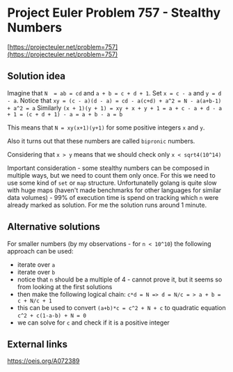 # Project Euler Problem 757 - Stealthy Numbers

[https://projecteuler.net/problem=757](https://projecteuler.net/problem=757)

## Solution idea

Imagine that `N  = ab = cd` and `a + b = c + d + 1`.
Set `x = c - a` and `y = d - a`.
Notice that `xy = (c - a)(d - a) = cd - a(c+d) + a^2 = N - a(a+b-1) + a^2 = a`
Similarly `(x + 1)(y + 1) = xy + x + y + 1 = a + c - a + d - a + 1 = (c + d + 1) - a = a + b - a = b`

This means that `N = xy(x+1)(y+1)` for some positive integers `x` and `y`.

Also it turns out that these numbers are called `bipronic` numbers.

Considering that `x > y` means that we should check only `x < sqrt4(10^14)`

Important consideration - some stealthy numbers can be composed in multiple ways, but we need to count them only once. For this we need to use some kind of `set` or `map` structure. Unfortunatelly golang is quite slow with huge maps (haven't made benchmarks for other languages for similar data volumes) - 99% of execution time is spend on tracking which `n` were already marked as solution.
For me the solution runs around 1 minute.

## Alternative solutions

For smaller numbers (by my observations - for `n < 10^10`) the following approach can be used:
- iterate over `a`
- iterate over `b`
- notice that `n` should be a multiple of 4 - cannot prove it, but it seems so from looking at the first solutions
- then make the following logical chain: `c*d = N => d = N/c = > a + b = c + N/c + 1`
- this can be used to convert `(a+b)*c = c^2 + N + c` to quadratic equation `c^2 + c(1-a-b) + N = 0`
- we can solve for `c` and check if it is a positive integer

## External links

https://oeis.org/A072389